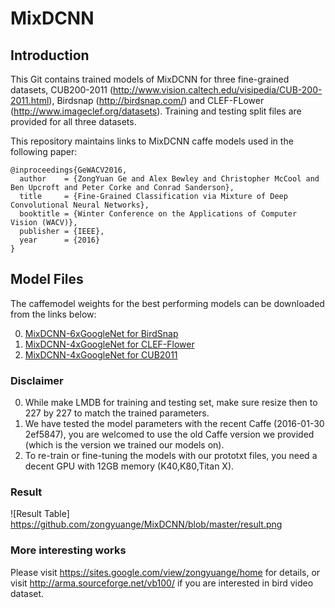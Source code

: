 # MixDCNN

## Introduction
This Git contains trained models of MixDCNN for three fine-grained datasets, CUB200-2011 (http://www.vision.caltech.edu/visipedia/CUB-200-2011.html), Birdsnap (http://birdsnap.com/) and CLEF-FLower (http://www.imageclef.org/datasets). Training and testing split files are provided for all three datasets. 

This repository maintains links to MixDCNN caffe models used in the following paper:

    @inproceedings{GeWACV2016,
      author    = {ZongYuan Ge and Alex Bewley and Christopher McCool and Ben Upcroft and Peter Corke and Conrad Sanderson},
      title     = {Fine-Grained Classification via Mixture of Deep Convolutional Neural Networks},
      booktitle = {Winter Conference on the Applications of Computer Vision (WACV)},
      publisher = {IEEE},
      year      = {2016}
    }

## Model Files

The caffemodel weights for the best performing models can be downloaded from the links below:

0. [MixDCNN-6xGoogleNet for BirdSnap](https://cloudstor.aarnet.edu.au/plus/index.php/s/GBU2lheAlUY8bCm/download)
0. [MixDCNN-4xGoogleNet for CLEF-Flower](https://cloudstor.aarnet.edu.au/plus/index.php/s/uVftj1Xg12h0AgY/download)
0. [MixDCNN-4xGoogleNet for CUB2011](https://cloudstor.aarnet.edu.au/plus/index.php/s/zuSOuC7ZiZy3yTn/download)


### Disclaimer 
0. While make LMDB for training and testing set, make sure resize then to 227 by 227 to match the trained parameters.
0. We have tested the model parameters with the recent Caffe (2016-01-30 2ef5847), you are welcomed to use the old Caffe version we provided (which is the version we trained our models on).  
0. To re-train or fine-tuning the models with our prototxt files, you need a decent GPU with 12GB memory (K40,K80,Titan X).

### Result
![Result Table] https://github.com/zongyuange/MixDCNN/blob/master/result.png

### More interesting works
Please visit https://sites.google.com/view/zongyuange/home for details,
or visit http://arma.sourceforge.net/vb100/ if you are interested in bird video dataset.
